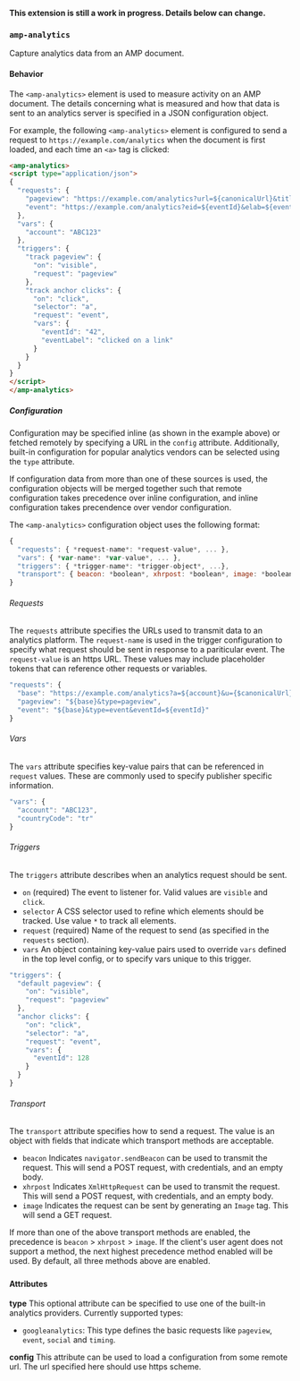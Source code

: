 <!---
Copyright 2015 The AMP HTML Authors. All Rights Reserved.

Licensed under the Apache License, Version 2.0 (the "License");
you may not use this file except in compliance with the License.
You may obtain a copy of the License at

      http://www.apache.org/licenses/LICENSE-2.0

Unless required by applicable law or agreed to in writing, software
distributed under the License is distributed on an "AS-IS" BASIS,
WITHOUT WARRANTIES OR CONDITIONS OF ANY KIND, either express or implied.
See the License for the specific language governing permissions and
limitations under the License.
-->

**This extension is still a work in progress. Details below can change.**

### <a name="amp-analytics"></a>`amp-analytics`

Capture analytics data from an AMP document.

#### <a name="behavior"></a>Behavior

The `<amp-analytics>` element is used to measure activity on an AMP document. The details concerning what is measured and how
that data is sent to an analytics server is specified in a JSON configuration object.

For example, the following `<amp-analytics>` element is configured to send a request to `https://example.com/analytics`
when the document is first loaded, and each time an `<a>` tag is clicked:

```html
<amp-analytics>
<script type="application/json">
{
  "requests": {
    "pageview": "https://example.com/analytics?url=${canonicalUrl}&title=${title}&acct=${account}",
    "event": "https://example.com/analytics?eid=${eventId}&elab=${eventLabel}&acct=${account}"
  },
  "vars": {
    "account": "ABC123"
  },
  "triggers": {
    "track pageview": {
      "on": "visible",
      "request": "pageview"
    },
    "track anchor clicks": {
      "on": "click",
      "selector": "a",
      "request": "event",
      "vars": {
        "eventId": "42",
        "eventLabel": "clicked on a link"
      }
    }
  }
}
</script>
</amp-analytics>
```

##### Configuration

Configuration may be specified inline (as shown in the example above) or fetched remotely by specifying a URL in the
`config` attribute. Additionally, built-in configuration for popular analytics vendors can be selected using 
the `type` attribute. 

If configuration data from more than one of these sources is used, the configuration objects will
be merged together such that remote configuration takes precedence over inline configuration, and inline configuration
takes precendence over vendor configuration.

The `<amp-analytics>` configuration object uses the following format:

```javascript
{
  "requests": { *request-name*: *request-value*, ... },
  "vars": { *var-name*: *var-value*, ... },
  "triggers": { *trigger-name*: *trigger-object*, ...},
  "transport": { beacon: *boolean*, xhrpost: *boolean*, image: *boolean* }
}
```
###### Requests
The `requests` attribute specifies the URLs used to transmit data to an analytics platform. The `request-name` is used
in the trigger configuration to specify what request should be sent in response to a pariticular event. The `request-value`
is an https URL. These values may include placeholder tokens that can reference other requests or variables.

```javascript
"requests": {
  "base": "https://example.com/analytics?a=${account}&u={$canonicalUrl}&t=${title}",
  "pageview": "${base}&type=pageview",
  "event": "${base}&type=event&eventId=${eventId}"
}
```

###### Vars
The `vars` attribute specifies key-value pairs that can be referenced in `request` values. These are commonly used to
specify publisher specific information.

```javascript
"vars": {
  "account": "ABC123",
  "countryCode": "tr"
}
```

###### Triggers
The `triggers` attribute describes when an analytics request should be sent. 

  - `on` (required) The event to listener for. Valid values are `visible` and `click`.
  - `selector` A CSS selector used to refine which elements should be tracked. Use value `*` to track all elements.
  - `request` (required) Name of the request to send (as specified in the `requests` section).
  - `vars` An object containing key-value pairs used to override `vars` defined in the top level config, or to specify
    vars unique to this trigger.

```javascript
"triggers": {
  "default pageview": {
    "on": "visible",
    "request": "pageview"
  },
  "anchor clicks": {
    "on": "click",
    "selector": "a",
    "request": "event",
    "vars": {
      "eventId": 128
    }
  }
}
```

###### Transport
The `transport` attribute specifies how to send a request. The value is an object with fields that
indicate which transport methods are acceptable.

  - `beacon` Indicates `navigator.sendBeacon` can be used to transmit the request. This will send a POST
     request, with credentials, and an empty body.
  - `xhrpost` Indicates `XmlHttpRequest` can be used to transmit the request. This will send a POST 
     request, with credentials, and an empty body.
  - `image` Indicates the request can be sent by generating an `Image` tag. This will send a GET request.

If more than one of the above transport methods are enabled, the precedence is `beacon` > `xhrpost` > `image`.
If the client's user agent does not support a method, the next highest precedence method enabled will be used.
By default, all three methods above are enabled.


##### 


#### <a name="attributes"></a>Attributes

**type**
This optional attribute can be specified to use one of the built-in analytics providers. Currently supported types:
- `googleanalytics`: This type defines the basic requests like `pageview`,  `event`, `social` and `timing`.

**config**
This attribute can be used to load a configuration from some remote url. The url specified here should use https scheme.
